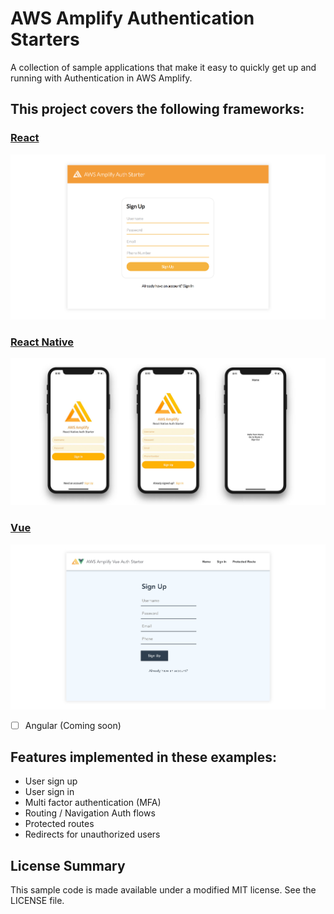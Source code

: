 # AWS Amplify Authentication Starters

A collection of sample applications that make it easy to quickly get up and running with Authentication in AWS Amplify.

## This project covers the following frameworks:

### [React](https://github.com/aws-samples/aws-amplify-auth-starters/tree/react)
![](react_hero.png)

### [React Native](https://github.com/aws-samples/aws-amplify-auth-starters/tree/react-native)
![](react_native_hero.jpg)

### [Vue](https://github.com/aws-samples/aws-amplify-auth-starters/tree/vue)
![](vue_hero.png)

- [ ] Angular (Coming soon)

## Features implemented in these examples:
- User sign up
- User sign in
- Multi factor authentication (MFA)
- Routing / Navigation Auth flows
- Protected routes
- Redirects for unauthorized users

## License Summary

This sample code is made available under a modified MIT license. See the LICENSE file.
